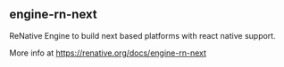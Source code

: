 ## engine-rn-next

ReNative Engine to build next based platforms with react native support.

More info at https://renative.org/docs/engine-rn-next

